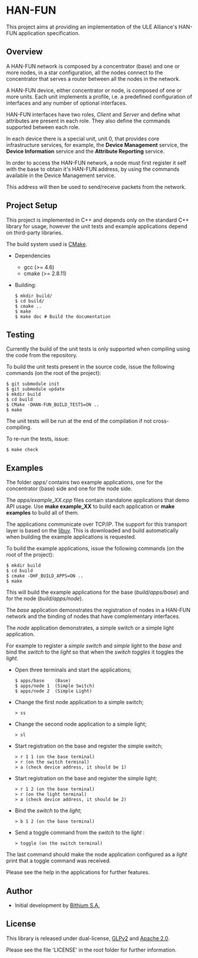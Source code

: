 # HAN-FUN

This project aims at providing an implementation of the ULE Alliance's HAN-FUN application specification.

## Overview

A HAN-FUN network is composed by a concentrator (base) and one or more nodes, in a star configuration,
all the nodes connect to the concentrator that serves a router between all the nodes in the network.

A HAN-FUN device, either concentrator or node, is composed of one or more units. Each unit implements
a profile, i.e. a predefined configuration of interfaces and any number of optional interfaces.

HAN-FUN interfaces have two roles, _Client_ and _Server_ and define what attributes are present in each
role. They also define the commands supported between each role.

In each device there is a special unit, unit 0, that provides core infrastructure services, for
example, the __Device Management__ service, the __Device Information__ service and the
__Attribute Reporting__ service.

In order to access the HAN-FUN network, a node must first register it self with the base to obtain
it's HAN-FUN address, by using the commands available in the Device Management service.

This address will then be used to send/receive packets from the network.

## Project Setup

This project is implemented in C++ and depends only on the standard C++ library for usage, however
the unit tests and example applications depend on third-party libraries.

The build system used is [CMake](http://www.cmake.org/).

* Dependencies

  * gcc (>= 4.6)
  * cmake (>= 2.8.11)

* Building:

      $ mkdir build/
      $ cd build/
      $ cmake ..
      $ make
      $ make doc # Build the documentation

## Testing

Currently the build of the unit tests is only supported when compiling using the code from the repository.

To build the unit tests present in the source code, issue the following commands
(on the root of the project):

    $ git submodule init
    $ git submodule update
    $ mkdir build
    $ cd build
    $ CMake -DHAN-FUN_BUILD_TESTS=ON ..
    $ make

The unit tests will be run at the end of the compilation if not cross-compiling.

To re-run the tests, issue:

    $ make check

## Examples

The folder _apps/_ contains two example applications, one for the concentrator (base) side and one
for the node side.

The _apps/example_XX.cpp_ files contain standalone applications that demo API usage.
Use __make example_XX__ to build each application or __make examples__ to build all of them.

The applications communicate over TCP/IP.
The support for this transport layer is based on the [libuv](https://github.com/joyent/libuv).
This is downloaded and build automatically when building the example applications is requested.

To build the example applications, issue the following commands (on the root of the project):

    $ mkdir build
    $ cd build
    $ cmake -DHF_BUILD_APPS=ON ..
    $ make

This will build the example applications for the base (_build/apps/base_) and for
the node (_build/apps/node_).

The *base* application demonstrates the registration of nodes in a HAN-FUN network and the binding
of nodes that have complementary interfaces.

The *node* application demonstrates, a simple switch or a simple light application.

For example to register a _simple switch_ and _simple light_ to the _base_ and bind the _switch_ to
the _light_ so that when the _switch toggles_ it toggles the _light_.

 * Open three terminals and start the applications;

       $ apps/base    (Base)
       $ apps/node 1  (Simple Switch)
       $ apps/node 2  (Simple Light)

 * Change the first node application to a simple switch;

       > ss

 * Change the second node application to a simple light;

       > sl

 * Start registration on the base and register the simple switch;

       > r 1 1 (on the base terminal)
       > r (on the switch terminal)
       > a (check device address, it should be 1)

 * Start registration on the base and register the simple light;

       > r 1 2 (on the base terminal)
       > r (on the light terminal)
       > a (check device address, it should be 2)

 * Bind the _switch_ to the _light_;

       > b 1 2 (on the base terminal)

 * Send a toggle command from the _switch_ to the _light_ :

       > toggle (on the switch terminal)

The last command should make the node application configured as a _light_ print that a
toggle command was received.

Please see the help in the applications for further features.

## Author

 * Initial development by [Bithium S.A.](http://www.bithium.com)

## License

This library is released under dual-license, [GLPv2](http://www.gnu.org/licenses/gpl-2.0.html) and
[Apache 2.0](http://www.apache.org/licenses/LICENSE-2.0.txt).

Please see the file 'LICENSE' in the root folder for further information.
